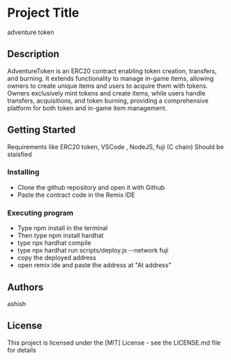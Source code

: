 # Project Title

adventure token 

## Description

AdventureToken is an ERC20 contract enabling token creation, transfers, and burning. It extends functionality to manage in-game items, allowing owners to create unique items and users to acquire them with tokens. Owners exclusively mint tokens and create items, while users handle transfers, acquisitions, and token burning, providing a comprehensive platform for both token and in-game item management.
## Getting Started
Requirements like ERC20 token, VSCode , NodeJS, fuji (C chain) Should be staisfied

### Installing

* Clone the github repository and open it with Github
* Paste the contract code in the Remix IDE

### Executing program

* Type npm install in the terminal
* Then type npm install hardhat
* type npx hardhat compile
* type npx hardhat run scripts/deploy.js --network fuji
* copy the deployed address
* open remix ide and paste the address at "At address"



## Authors

ashish

## License

This project is licensed under the [MIT] License - see the LICENSE.md file for details
